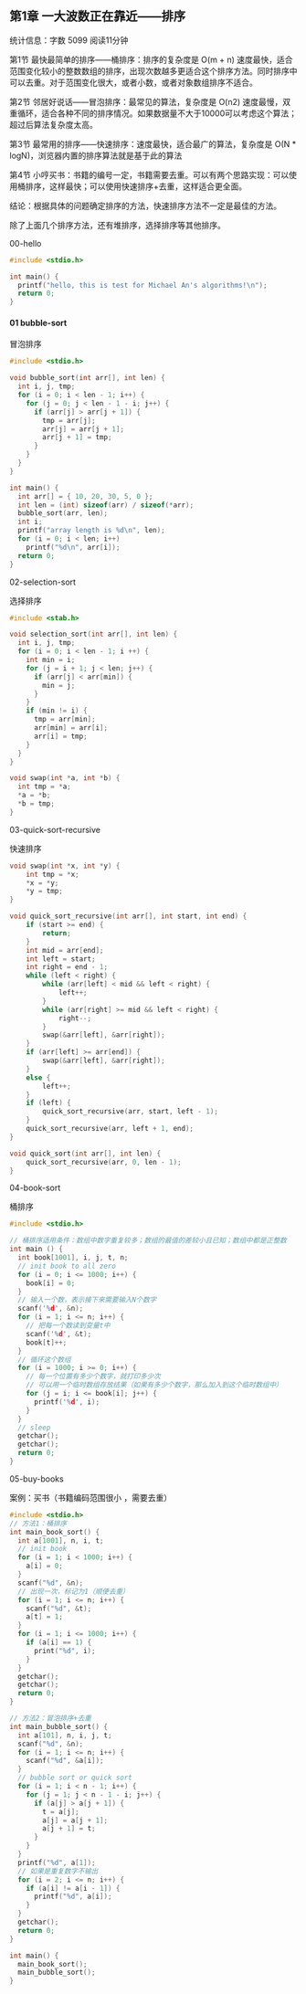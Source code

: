 ## 第1章  一大波数正在靠近——排序

统计信息：字数 5099  阅读11分钟


第1节  最快最简单的排序——桶排序：排序的复杂度是 O(m + n) 速度最快，适合范围变化较小的整数数组的排序，出现次数越多更适合这个排序方法。同时排序中可以去重。对于范围变化很大，或者小数，或者对象数组排序不适合。

第2节  邻居好说话——冒泡排序：最常见的算法，复杂度是 O(n2) 速度最慢，双重循环，适合各种不同的排序情况。如果数据量不大于10000可以考虑这个算法；超过后算法复杂度太高。

第3节  最常用的排序——快速排序：速度最快，适合最广的算法，复杂度是 O(N * logN)，浏览器内置的排序算法就是基于此的算法

第4节  小哼买书：书籍的编号一定，书籍需要去重。可以有两个思路实现：可以使用桶排序，这样最快；可以使用快速排序+去重，这样适合更全面。

结论：根据具体的问题确定排序的方法，快速排序方法不一定是最佳的方法。

除了上面几个排序方法，还有堆排序，选择排序等其他排序。

00-hello

~~~c
#include <stdio.h>

int main() {
  printf("hello, this is test for Michael An's algorithms!\n");
  return 0;
}
~~~

#### 01 bubble-sort

冒泡排序

~~~c
#include <stdio.h>

void bubble_sort(int arr[], int len) {
  int i, j, tmp;
  for (i = 0; i < len - 1; i++) {
    for (j = 0; j < len - 1 - i; j++) {
      if (arr[j] > arr[j + 1]) {
        tmp = arr[j];
        arr[j] = arr[j + 1];
        arr[j + 1] = tmp;
      }
    }
  }
}

int main() {
  int arr[] = { 10, 20, 30, 5, 0 };
  int len = (int) sizeof(arr) / sizeof(*arr);
  bubble_sort(arr, len);
  int i;
  printf("array length is %d\n", len);
  for (i = 0; i < len; i++)
    printf("%d\n", arr[i]);
  return 0;
}

~~~

02-selection-sort

选择排序

~~~c
#include <stab.h>

void selection_sort(int arr[], int len) {
  int i, j, tmp;
  for (i = 0; i < len - 1; i ++) {
    int min = i;
    for (j = i + 1; j < len; j++) {
      if (arr[j] < arr[min]) {
        min = j;
      }
    }
    if (min != i) {
      tmp = arr[min];
      arr[min] = arr[i];
      arr[i] = tmp;
    }
  }
}

void swap(int *a, int *b) {
  int tmp = *a;
  *a = *b;
  *b = tmp;
}

~~~

03-quick-sort-recursive

快速排序

~~~c
void swap(int *x, int *y) {
    int tmp = *x;
    *x = *y;
    *y = tmp;
}

void quick_sort_recursive(int arr[], int start, int end) {
    if (start >= end) {
        return;
    }
    int mid = arr[end];
    int left = start;
    int right = end - 1;
    while (left < right) {
        while (arr[left] < mid && left < right) {
            left++;
        }
        while (arr[right] >= mid && left < right) {
            right--;
        }
        swap(&arr[left], &arr[right]);
    }
    if (arr[left] >= arr[end]) {
        swap(&arr[left], &arr[right]);
    }
    else {
        left++;
    }
    if (left) {
        quick_sort_recursive(arr, start, left - 1);
    }
    quick_sort_recursive(arr, left + 1, end);
}

void quick_sort(int arr[], int len) {
    quick_sort_recursive(arr, 0, len - 1);
}

~~~

04-book-sort

桶排序

~~~c
#include <stdio.h>

// 桶排序适用条件：数组中数字重复较多；数组的最值的差较小且已知；数组中都是正整数
int main () {
  int book[1001], i, j, t, n;
  // init book to all zero
  for (i = 0; i <= 1000; i++) {
    book[i] = 0;
  }
  // 输入一个数，表示接下来需要输入N个数字
  scanf('%d', &n);
  for (i = 1; i <= n; i++) {
    // 把每一个数读到变量t中
    scanf('%d', &t);
    book[t]++;
  }
  // 循环这个数组
  for (i = 1000; i >= 0; i++) {
    // 每一个位置有多少个数字，就打印多少次
    // 可以用一个临时数组存放结果（如果有多少个数字，那么加入到这个临时数组中）
    for (j = i; i <= book[i]; j++) {
      printf('%d', i);
    }
  }
  // sleep
  getchar();
  getchar();
  return 0;
}

~~~

05-buy-books

案例：买书（书籍编码范围很小 ，需要去重）

~~~c
#include <stdio.h>
// 方法1：桶排序
int main_book_sort() {
  int a[1001], n, i, t;
  // init book
  for (i = 1; i < 1000; i++) {
    a[i] = 0;
  }
  scanf("%d", &n);
  // 出现一次，标记为1（顺便去重）
  for (i = 1; i <= n; i++) {
    scanf("%d", &t);
    a[t] = 1;
  }
  for (i = 1; i <= 1000; i++) {
    if (a[i] == 1) {
      print("%d", i);
    }
  }
  getchar();
  getchar();
  return 0;
}

// 方法2：冒泡排序+去重
int main_bubble_sort() {
  int a[101], n, i, j, t;
  scanf("%d", &n);
  for (i = 1; i <= n; i++) {
    scanf("%d", &a[i]);
  }
  // bubble sort or quick sort
  for (i = 1; i < n - 1; i++) {
    for (j = 1; j < n - 1 - i; j++) {
      if (a[j] > a[j + 1]) {
        t = a[j];
        a[j] = a[j + 1];
        a[j + 1] = t;
      }
    }
  }
  printf("%d", a[1]);
  // 如果是重复数字不输出
  for (i = 2; i <= n; i++) {
    if (a[i] != a[i - 1]) {
      printf("%d", a[i]);
    }
  }
  getchar();
  return 0;
}

int main() {
  main_book_sort();
  main_bubble_sort();
}
~~~

